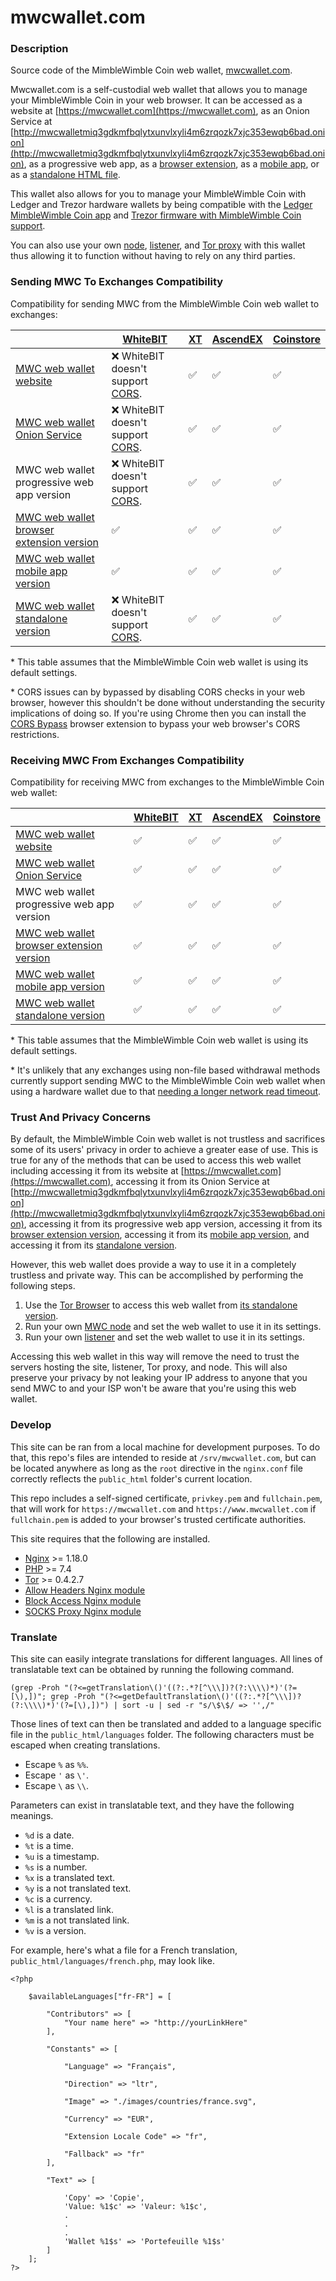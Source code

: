 # mwcwallet.com

### Description
Source code of the MimbleWimble Coin web wallet, [mwcwallet.com](https://mwcwallet.com).

Mwcwallet.com is a self-custodial web wallet that allows you to manage your MimbleWimble Coin in your web browser. It can be accessed as a website at [https://mwcwallet.com](https://mwcwallet.com), as an Onion Service at [http://mwcwalletmiq3gdkmfbqlytxunvlxyli4m6zrqozk7xjc353ewqb6bad.onion](http://mwcwalletmiq3gdkmfbqlytxunvlxyli4m6zrqozk7xjc353ewqb6bad.onion), as a progressive web app, as a [browser extension](https://github.com/NicolasFlamel1/MWC-Wallet-Browser-Extension), as a [mobile app](https://github.com/NicolasFlamel1/MWC-Wallet-Mobile-App), or as a [standalone HTML file](https://github.com/NicolasFlamel1/MWC-Wallet-Standalone).

This wallet also allows for you to manage your MimbleWimble Coin with Ledger and Trezor hardware wallets by being compatible with the [Ledger MimbleWimble Coin app](https://github.com/NicolasFlamel1/Ledger-MimbleWimble-Coin) and [Trezor firmware with MimbleWimble Coin support](https://github.com/NicolasFlamel1/trezor-firmware).

You can also use your own [node](https://github.com/mwcproject/mwc-node), [listener](https://github.com/NicolasFlamel1/WebSocket-Listener), and [Tor proxy](https://github.com/NicolasFlamel1/Tor-Proxy) with this wallet thus allowing it to function without having to rely on any third parties.

### Sending MWC To Exchanges Compatibility

Compatibility for sending MWC from the MimbleWimble Coin web wallet to exchanges:

|| [WhiteBIT](https://whitebit.com/trade/MWC-BTC) | [XT](https://www.xt.com/en/trade/mwc_btc) | [AscendEX](https://ascendex.com/en/cashtrade-spottrading/usdt/mwc) | [Coinstore](https://www.coinstore.com/spot/MWCUSDT) |
|-|-|-|-|-|
| [MWC web wallet website](https://mwcwallet.com) | ❌ WhiteBIT doesn't support [CORS](https://developer.mozilla.org/en-US/docs/Web/HTTP/CORS). | ✅ | ✅ | ✅ |
| [MWC web wallet Onion Service](http://mwcwalletmiq3gdkmfbqlytxunvlxyli4m6zrqozk7xjc353ewqb6bad.onion) | ❌ WhiteBIT doesn't support [CORS](https://developer.mozilla.org/en-US/docs/Web/HTTP/CORS). | ✅ | ✅ | ✅ |
| MWC web wallet progressive web app version | ❌ WhiteBIT doesn't support [CORS](https://developer.mozilla.org/en-US/docs/Web/HTTP/CORS). | ✅ | ✅ | ✅ |
| [MWC web wallet browser extension version](https://github.com/NicolasFlamel1/MWC-Wallet-Browser-Extension) | ✅ | ✅ | ✅ | ✅ |
| [MWC web wallet mobile app version](https://github.com/NicolasFlamel1/MWC-Wallet-Mobile-App) | ✅ | ✅ | ✅ | ✅ |
| [MWC web wallet standalone version](https://github.com/NicolasFlamel1/MWC-Wallet-Standalone) | ❌ WhiteBIT doesn't support [CORS](https://developer.mozilla.org/en-US/docs/Web/HTTP/CORS). | ✅ | ✅ | ✅ |

\* This table assumes that the MimbleWimble Coin web wallet is using its default settings.

\* CORS issues can by bypassed by disabling CORS checks in your web browser, however this shouldn't be done without understanding the security implications of doing so. If you're using Chrome then you can install the [CORS Bypass](https://github.com/NicolasFlamel1/CORS-Bypass) browser extension to bypass your web browser's CORS restrictions.

### Receiving MWC From Exchanges Compatibility

Compatibility for receiving MWC from exchanges to the MimbleWimble Coin web wallet:

|| [WhiteBIT](https://whitebit.com/trade/MWC-BTC) | [XT](https://www.xt.com/en/trade/mwc_btc) | [AscendEX](https://ascendex.com/en/cashtrade-spottrading/usdt/mwc) | [Coinstore](https://www.coinstore.com/spot/MWCUSDT) |
|-|-|-|-|-|
| [MWC web wallet website](https://mwcwallet.com) | ✅ | ✅ | ✅ | ✅ |
| [MWC web wallet Onion Service](http://mwcwalletmiq3gdkmfbqlytxunvlxyli4m6zrqozk7xjc353ewqb6bad.onion) | ✅ | ✅ | ✅ | ✅ |
| MWC web wallet progressive web app version | ✅ | ✅ | ✅ | ✅ |
| [MWC web wallet browser extension version](https://github.com/NicolasFlamel1/MWC-Wallet-Browser-Extension) | ✅ | ✅ | ✅ | ✅ |
| [MWC web wallet mobile app version](https://github.com/NicolasFlamel1/MWC-Wallet-Mobile-App) | ✅ | ✅ | ✅ | ✅ |
| [MWC web wallet standalone version](https://github.com/NicolasFlamel1/MWC-Wallet-Standalone) | ✅ | ✅ | ✅ | ✅ |

\* This table assumes that the MimbleWimble Coin web wallet is using its default settings.

\* It's unlikely that any exchanges using non-file based withdrawal methods currently support sending MWC to the MimbleWimble Coin web wallet when using a hardware wallet due to that [needing a longer network read timeout](https://github.com/mwcproject/mwc-wallet/pull/17).

### Trust And Privacy Concerns
By default, the MimbleWimble Coin web wallet is not trustless and sacrifices some of its users' privacy in order to achieve a greater ease of use. This is true for any of the methods that can be used to access this web wallet including accessing it from its website at [https://mwcwallet.com](https://mwcwallet.com), accessing it from its Onion Service at [http://mwcwalletmiq3gdkmfbqlytxunvlxyli4m6zrqozk7xjc353ewqb6bad.onion](http://mwcwalletmiq3gdkmfbqlytxunvlxyli4m6zrqozk7xjc353ewqb6bad.onion), accessing it from its progressive web app version, accessing it from its [browser extension version](https://github.com/NicolasFlamel1/MWC-Wallet-Browser-Extension), accessing it from its [mobile app version](https://github.com/NicolasFlamel1/MWC-Wallet-Mobile-App), and accessing it from its [standalone version](https://github.com/NicolasFlamel1/MWC-Wallet-Standalone).

However, this web wallet does provide a way to use it in a completely trustless and private way. This can be accomplished by performing the following steps.

1. Use the [Tor Browser](https://www.torproject.org/download/) to access this web wallet from [its standalone version](https://github.com/NicolasFlamel1/MWC-Wallet-Standalone).
2. Run your own [MWC node](https://github.com/mwcproject/mwc-node) and set the web wallet to use it in its settings.
3. Run your own [listener](https://github.com/NicolasFlamel1/WebSocket-Listener) and set the web wallet to use it in its settings.

Accessing this web wallet in this way will remove the need to trust the servers hosting the site, listener, Tor proxy, and node. This will also preserve your privacy by not leaking your IP address to anyone that you send MWC to and your ISP won't be aware that you're using this web wallet.

### Develop
This site can be ran from a local machine for development purposes. To do that, this repo's files are intended to reside at `/srv/mwcwallet.com`, but can be located anywhere as long as the `root` directive in the `nginx.conf` file correctly reflects the `public_html` folder's current location.

This repo includes a self-signed certificate, `privkey.pem` and `fullchain.pem`, that will work for `https://mwcwallet.com` and `https://www.mwcwallet.com` if `fullchain.pem` is added to your browser's trusted certificate authorities.

This site requires that the following are installed.
* [Nginx](https://www.nginx.com/) >= 1.18.0
* [PHP](https://www.php.net/) >= 7.4
* [Tor](https://www.torproject.org/download/) >= 0.4.2.7
* [Allow Headers Nginx module](https://github.com/NicolasFlamel1/Allow-Headers)
* [Block Access Nginx module](https://github.com/NicolasFlamel1/Block-Access)
* [SOCKS Proxy Nginx module](https://github.com/NicolasFlamel1/SOCKS-Proxy)

### Translate
This site can easily integrate translations for different languages. All lines of translatable text can be obtained by running the following command.
```
(grep -Proh "(?<=getTranslation\()'((?:.*?[^\\\])?(?:\\\\)*)'(?=[\),])"; grep -Proh "(?<=getDefaultTranslation\()'((?:.*?[^\\\])?(?:\\\\)*)'(?=[\),])") | sort -u | sed -r "s/\$\$/ => '',/"
```

Those lines of text can then be translated and added to a language specific file in the `public_html/languages` folder. The following characters must be escaped when creating translations.
* Escape `%` as `%%`.
* Escape `'` as `\'`.
* Escape `\` as `\\`.

Parameters can exist in translatable text, and they have the following meanings.
* `%d` is a date.
* `%t` is a time.
* `%u` is a timestamp.
* `%s` is a number.
* `%x` is a translated text.
* `%y` is a not translated text.
* `%c` is a currency.
* `%l` is a translated link.
* `%m` is a not translated link.
* `%v` is a version.

For example, here's what a file for a French translation, `public_html/languages/french.php`, may look like.
```
<?php

	$availableLanguages["fr-FR"] = [
	
		"Contributors" => [
			"Your name here" => "http://yourLinkHere"
		],
		
		"Constants" => [
		
			"Language" => "Français",
			
			"Direction" => "ltr",
			
			"Image" => "./images/countries/france.svg",
			
			"Currency" => "EUR",
			
			"Extension Locale Code" => "fr",
			
			"Fallback" => "fr"
		],
		
		"Text" => [
		
			'Copy' => 'Copie',
			'Value: %1$c' => 'Valeur: %1$c',
			.
			.
			.
			'Wallet %1$s' => 'Portefeuille %1$s'
		]
	];
?>
```
